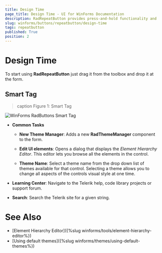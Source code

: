 ```yaml
---
title: Design Time
page_title: Design Time - UI for WinForms Documentation
description: RadRepeatButton provides press-and-hold functionality and it is an ideal UI element for allowing users to control an increasing or decreasing value, such as volume or brightness. 
slug: winforms/buttons/repeatbutton/design-time
tags: repeatbutton
published: True
position: 2 
---
```


# Design Time

To start using __RadRepeatButton__ just drag it from the toolbox and drop it at the form.

## Smart Tag

>caption Figure 1: Smart Tag

![WinForms RadButtons Smart Tag](images/buttons-repeatbutton-design-time001.png)

* __Common Tasks__

	* __New Theme Manager__: Adds a new __RadThemeManager__ component to the form.

	* __Edit UI elements__: Opens a dialog that displays the *Element Hierarchy Editor*. This editor lets you browse all the elements in the control.

	* __Theme Name__: Select a theme name from the drop down list of themes available for that control. Selecting a theme allows you to change all aspects of the controls visual style at one time.

* __Learning Center__: Navigate to the Telerik help, code library projects or support forum.

* __Search__: Search the Telerik site for a given string.

# See Also

* [Element Hierarchy Editor]({%slug winforms/tools/element-hierarchy-editor%})
* [Using default themes]({%slug winforms/themes/using-default-themes%})
 
